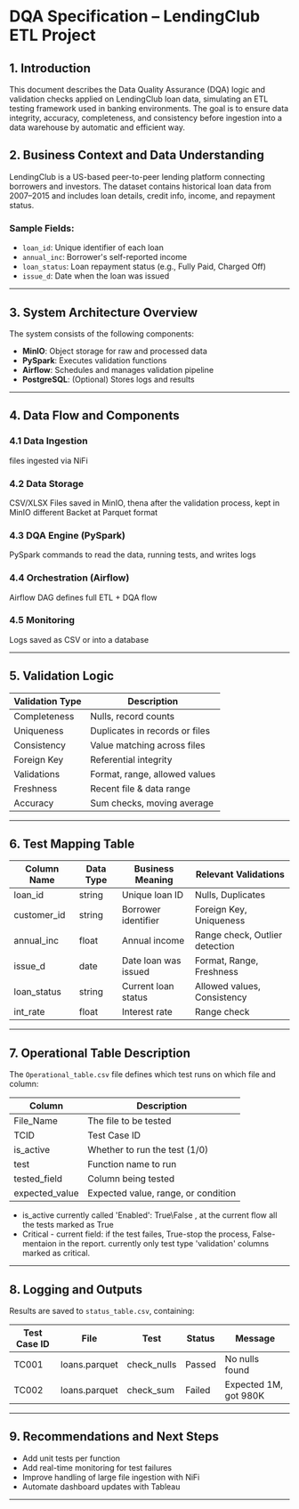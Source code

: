 # DQA Specification – LendingClub ETL Project


## 1. Introduction

This document describes the Data Quality Assurance (DQA) logic and validation checks applied on LendingClub loan data, simulating an ETL testing framework used in banking environments. 
The goal is to ensure data integrity, accuracy, completeness, and consistency before ingestion into a data warehouse by automatic and efficient way.

## 2. Business Context and Data Understanding

LendingClub is a US-based peer-to-peer lending platform connecting borrowers and investors. The dataset contains historical loan data from 2007–2015 and includes loan details, credit info, income, and repayment status.

### Sample Fields:
- `loan_id`: Unique identifier of each loan
- `annual_inc`: Borrower's self-reported income
- `loan_status`: Loan repayment status (e.g., Fully Paid, Charged Off)
- `issue_d`: Date when the loan was issued

---

## 3. System Architecture Overview
The system consists of the following components:

- **MinIO**: Object storage for raw and processed data
- **PySpark**: Executes validation functions
- **Airflow**: Schedules and manages validation pipeline
- **PostgreSQL**: (Optional) Stores logs and results


---

## 4. Data Flow and Components

### 4.1 Data Ingestion
 files ingested via NiFi

### 4.2 Data Storage
CSV/XLSX Files saved in MinIO, thena after the validation process, kept in MinIO different Backet at Parquet format

### 4.3 DQA Engine (PySpark)
PySpark commands to read the data, running tests, and writes logs

### 4.4 Orchestration (Airflow)
Airflow DAG defines full ETL + DQA flow

### 4.5 Monitoring
Logs saved as CSV or into a database

---

## 5. Validation Logic

| Validation Type | Description |
|------------------|-------------|
| Completeness     | Nulls, record counts |
| Uniqueness       | Duplicates in records or files |
| Consistency      | Value matching across files |
| Foreign Key      | Referential integrity |
| Validations      | Format, range, allowed values |
| Freshness        | Recent file & data range |
| Accuracy         | Sum checks, moving average |

---

## 6. Test Mapping Table

| Column Name   | Data Type | Business Meaning                  | Relevant Validations                     |
|---------------|-----------|------------------------------------|------------------------------------------|
| loan_id       | string    | Unique loan ID                    | Nulls, Duplicates                        |
| customer_id   | string    | Borrower identifier               | Foreign Key, Uniqueness                  |
| annual_inc    | float     | Annual income                     | Range check, Outlier detection           |
| issue_d       | date      | Date loan was issued              | Format, Range, Freshness                 |
| loan_status   | string    | Current loan status               | Allowed values, Consistency              |
| int_rate      | float     | Interest rate                     | Range check                              |

---

## 7. Operational Table Description

The `Operational_table.csv` file defines which test runs on which file and column:

| Column         | Description                                      |
|----------------|--------------------------------------------------|
| File_Name      | The file to be tested                            |
| TCID           | Test Case ID                                     |
| is_active      | Whether to run the test (1/0)                    |
| test           | Function name to run                             |
| tested_field   | Column being tested                              |
| expected_value | Expected value, range, or condition              |

* is_active currently called 'Enabled': True\False , at the current flow all the tests marked as True
* Critical - current field: if the test failes, True-stop the process, False- mentaion in the report. currently only test type 'validation' columns marked as critical. 
---

## 8. Logging and Outputs

Results are saved to `status_table.csv`, containing:

| Test Case ID | File | Test       | Status | Message               |
|--------------|------|------------|--------|------------------------|
| TC001        | loans.parquet | check_nulls | Passed | No nulls found       |
| TC002        | loans.parquet | check_sum   | Failed | Expected 1M, got 980K|

---

## 9. Recommendations and Next Steps

- Add unit tests per function
- Add real-time monitoring for test failures
- Improve handling of large file ingestion with NiFi
- Automate dashboard updates with Tableau

---

